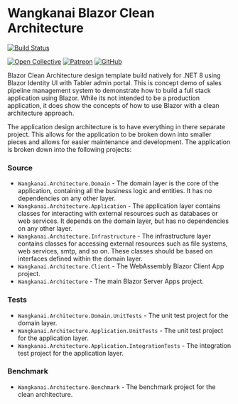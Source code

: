 # Wangkanai Blazor Clean Architecture

[![Build Status](https://dev.azure.com/wangkanai/GitHub/_apis/build/status%2Farchitecture-ai?branchName=refs%2Fpull%2F3%2Fmerge)](https://dev.azure.com/wangkanai/GitHub/_build/latest?definitionId=38&branchName=refs%2Fpull%2F3%2Fmerge)

[![Open Collective](https://img.shields.io/badge/open%20collective-support%20me-3385FF.svg)](https://opencollective.com/wangkanai)
[![Patreon](https://img.shields.io/badge/patreon-support%20me-d9643a.svg)](https://www.patreon.com/wangkanai)
[![GitHub](https://img.shields.io/github/license/wangkanai/detection)](https://github.com/wangkanai/Detection/blob/dev/LICENSE)

Blazor Clean Architecture design template build natively for .NET 8 using Blazor Identity UI with Tabler admin portal.
This is concept demo of sales pipeline management system to demonstrate how to build a full stack application using Blazor.
While its not intended to be a production application, it does show the concepts of how to use Blazor with a clean architecture approach.

The application design architecture is to have everything in there separate project.
This allows for the application to be broken down into smaller pieces and allows for easier maintenance and development.
The application is broken down into the following projects:

### Source
- `Wangkanai.Architecture.Domain` - The domain layer is the core of the application, containing all the business logic and entities. It has no dependencies on any other layer.
- `Wangkanai.Architecture.Application` - The application layer contains classes for interacting with external resources such as databases or web services. It depends on the domain layer, but has no dependencies on any other layer.
- `Wangkanai.Architecture.Infrastructure` - The infrastructure layer contains classes for accessing external resources such as file systems, web services, smtp, and so on. These classes should be based on interfaces defined within the domain layer.
- `Wangkanai.Architecture.Client` - The WebAssembly Blazor Client App project.
- `Wangkanai.Architecture` - The main Blazor Server Apps project.

### Tests
- `Wangkanai.Architecture.Domain.UnitTests` - The unit test project for the domain layer.
- `Wangkanai.Architecture.Application.UnitTests` - The unit test project for the application layer.
- `Wangkanai.Architecture.Application.IntegrationTests` - The integration test project for the application layer.

### Benchmark
- `Wangkanai.Architecture.Benchmark` - The benchmark project for the clean architecture.
